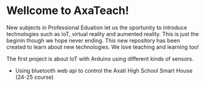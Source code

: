 # Wellcome to AxaTeach!

New subjects in Professional Eduation let us the oportunity to introduce technologies such as IoT, virtual reality and aumented reality. This is just the beginin though we hope never ending. This new repository has been created to learn about new technologies. We love teaching and learning too!

The first project is about IoT with Arduino using different kinds of sensors.
- Using bluetooth web api to control the Axati High School Smart House (24-25 course)
